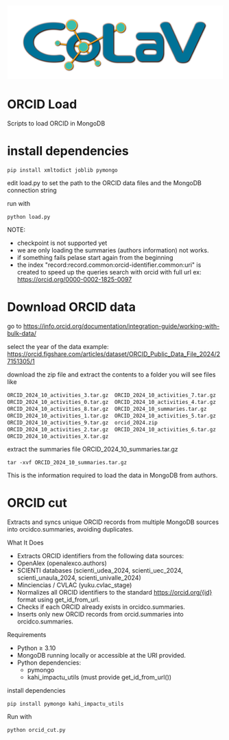 <img src="https://raw.githubusercontent.com/colav/colav.github.io/master/img/Logo.png"/>

# ORCID Load
Scripts to load ORCID in MongoDB

# install dependencies 
```
pip install xmltodict joblib pymongo
```

edit load.py to set the path to the ORCID data files and the MongoDB connection string

run with
``` 
python load.py
``` 

NOTE:

* checkpoint is not supported yet
* we are only loading the summaries (authors information) not works.
* if something fails pelase start again from the beginning
* the index "record:record.common:orcid-identifier.common:uri" is created to speed up the queries search with orcid with full url ex: https://orcid.org/0000-0002-1825-0097

# Download ORCID data

go to https://info.orcid.org/documentation/integration-guide/working-with-bulk-data/

select the year of the data example: https://orcid.figshare.com/articles/dataset/ORCID_Public_Data_File_2024/27151305/1

download the zip file and extract the contents to a folder
you will see files like 
```
ORCID_2024_10_activities_3.tar.gz  ORCID_2024_10_activities_7.tar.gz  
ORCID_2024_10_activities_0.tar.gz  ORCID_2024_10_activities_4.tar.gz  ORCID_2024_10_activities_8.tar.gz  ORCID_2024_10_summaries.tar.gz
ORCID_2024_10_activities_1.tar.gz  ORCID_2024_10_activities_5.tar.gz  ORCID_2024_10_activities_9.tar.gz  orcid_2024.zip
ORCID_2024_10_activities_2.tar.gz  ORCID_2024_10_activities_6.tar.gz  ORCID_2024_10_activities_X.tar.gz  
```

extract the summaries file ORCID_2024_10_summaries.tar.gz

```
tar -xvf ORCID_2024_10_summaries.tar.gz
```

This is the information required to load the data in MongoDB from authors.

#  ORCID cut
Extracts and syncs unique ORCID records from multiple MongoDB sources into orcidco.summaries, avoiding duplicates.

What It Does
* Extracts ORCID identifiers from the following data sources:
* OpenAlex (openalexco.authors)
* SCIENTI databases (scienti_udea_2024, scienti_uec_2024, scienti_unaula_2024, scienti_univalle_2024)
* Minciencias / CVLAC (yuku.cvlac_stage)
* Normalizes all ORCID identifiers to the standard https://orcid.org/{id} format using get_id_from_url.
* Checks if each ORCID already exists in orcidco.summaries.
* Inserts only new ORCID records from orcid.summaries into orcidco.summaries.

Requirements
* Python ≥ 3.10
* MongoDB running locally or accessible at the URI provided.
* Python dependencies:
    * pymongo
    * kahi_impactu_utils (must provide get_id_from_url())
 
install dependencies
```
pip install pymongo kahi_impactu_utils
```
 
Run with
``` 
python orcid_cut.py
``` 
